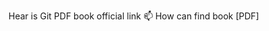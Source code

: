 Hear is Git PDF book official link
📫 How can find book [PDF]<a href="https://www.facebook.com/profile.php?id=100013808594190" target="_blank">
